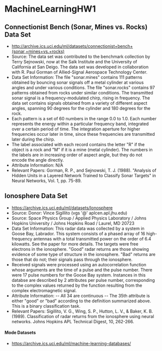 # MachineLearningHW1
## Connectionist Bench (Sonar, Mines vs. Rocks) Data Set 
- http://archive.ics.uci.edu/ml/datasets/connectionist+bench+(sonar,+mines+vs.+rocks)
- Source: The data set was contributed to the benchmark collection by Terry Sejnowski, now at the Salk Institute and the University of California at San Deigo. The data set was developed in collaboration with R. Paul Gorman of Allied-Signal Aerospace Technology Center.
- Data Set Information: The file "sonar.mines" contains 111 patterns obtained by bouncing sonar signals off a metal cylinder at various angles and under various conditions. The file "sonar.rocks" contains 97 patterns obtained from rocks under similar conditions. The transmitted sonar signal is a frequency-modulated chirp, rising in frequency. The data set contains signals obtained from a variety of different aspect angles, spanning 90 degrees for the cylinder and 180 degrees for the rock.
- Each pattern is a set of 60 numbers in the range 0.0 to 1.0. Each number represents the energy within a particular frequency band, integrated over a certain period of time. The integration aperture for higher frequencies occur later in time, since these frequencies are transmitted later during the chirp.
- The label associated with each record contains the letter "R" if the object is a rock and "M" if it is a mine (metal cylinder). The numbers in the labels are in increasing order of aspect angle, but they do not encode the angle directly.
- Attribute Information: N/A
- Relevant Papers: Gorman, R. P., and Sejnowski, T. J. (1988). "Analysis of Hidden Units in a Layered Network Trained to Classify Sonar Targets" in Neural Networks, Vol. 1, pp. 75-89.
## Ionosphere Data Set
- https://archive.ics.uci.edu/ml/datasets/Ionosphere
- Source: Donor: Vince Sigillito (vgs '@' aplcen.apl.jhu.edu)
- Source: Space Physics Group / Applied Physics Laboratory / Johns Hopkins University / Johns Hopkins Road / Laurel, MD 20723
- Data Set Information: This radar data was collected by a system in Goose Bay, Labrador. This system consists of a phased array of 16 high-frequency antennas with a total transmitted power on the order of 6.4 kilowatts. See the paper for more details. The targets were free electrons in the ionosphere. "Good" radar returns are those showing evidence of some type of structure in the ionosphere. "Bad" returns are those that do not; their signals pass through the ionosphere.
- Received signals were processed using an autocorrelation function whose arguments are the time of a pulse and the pulse number. There were 17 pulse numbers for the Goose Bay system. Instances in this databse are described by 2 attributes per pulse number, corresponding to the complex values returned by the function resulting from the complex electromagnetic signal.
- Attribute Information: -- All 34 are continuous -- The 35th attribute is either "good" or "bad" according to the definition summarized above. This is a binary classification task.
- Relevant Papers: Sigillito, V. G., Wing, S. P., Hutton, L. V., \& Baker, K. B. (1989). Classification of radar returns from the ionosphere using neural networks. Johns Hopkins APL Technical Digest, 10, 262-266.

#### Mode Datasets
- https://archive.ics.uci.edu/ml/machine-learning-databases/



